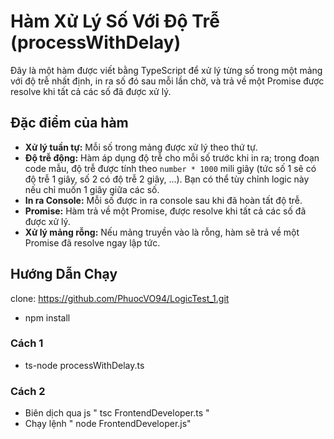 # Hàm Xử Lý Số Với Độ Trễ (processWithDelay)

Đây là một hàm được viết bằng TypeScript để xử lý từng số trong một mảng với độ trễ nhất định, in ra số đó sau mỗi lần chờ, và trả về một Promise được resolve khi tất cả các số đã được xử lý.

## Đặc điểm của hàm

- **Xử lý tuần tự:** Mỗi số trong mảng được xử lý theo thứ tự.
- **Độ trễ động:** Hàm áp dụng độ trễ cho mỗi số trước khi in ra; trong đoạn code mẫu, độ trễ được tính theo `number * 1000` mili giây (tức số 1 sẽ có độ trễ 1 giây, số 2 có độ trễ 2 giây, …). Bạn có thể tùy chỉnh logic này nếu chỉ muốn 1 giây giữa các số.
- **In ra Console:** Mỗi số được in ra console sau khi đã hoàn tất độ trễ.
- **Promise:** Hàm trả về một Promise, được resolve khi tất cả các số đã được xử lý.
- **Xử lý mảng rỗng:** Nếu mảng truyền vào là rỗng, hàm sẽ trả về một Promise đã resolve ngay lập tức.

## Hướng Dẫn Chạy

clone: https://github.com/PhuocVO94/LogicTest_1.git

- npm install

### Cách 1

- ts-node processWithDelay.ts

### Cách 2

- Biên dịch qua js " tsc FrontendDeveloper.ts "
- Chạy lệnh " node FrontendDeveloper.js"
